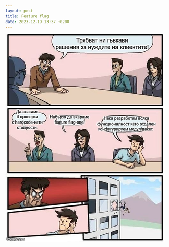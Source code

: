 ```yaml
---
layout: post
title: Feature flag
date: 2023-12-19 13:37 +0200
---
```

![](/assets/images/feature-flag.jpg)